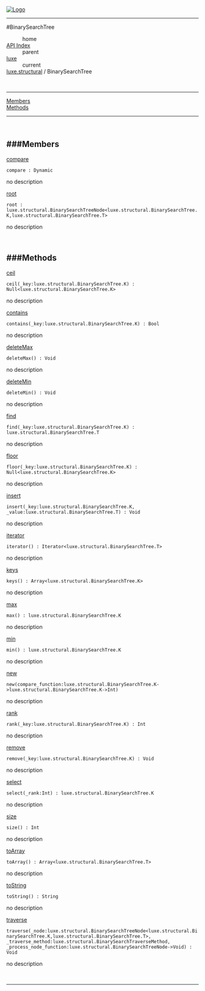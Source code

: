 
[![Logo](../../../images/logo.png)](../../../index.html)

---

#BinarySearchTree


&emsp;&emsp;&emsp;home   
[API Index](../../../api/index.html#luxe.structural)   
&emsp;&emsp;&emsp;parent    
[luxe](../)     
&emsp;&emsp;&emsp;current    
[luxe.structural](./) / BinarySearchTree

<br/>

---


[Members](#Members)   
[Methods](#Methods)   


---

&nbsp;   

<a class="lift" name="Members" ></a>
###Members   
---
<a class="lift" name="compare" href="#compare">compare</a>



`compare : Dynamic`

<span class="small_desc_flat"> no description </span>   

<a class="lift" name="root" href="#root">root</a>



`root : luxe.structural.BinarySearchTreeNode<luxe.structural.BinarySearchTree.K,luxe.structural.BinarySearchTree.T>`

<span class="small_desc_flat"> no description </span>   

&nbsp;   

<a class="lift" name="Methods" ></a>
###Methods   
---
<a class="lift" name="ceil" href="#ceil">ceil</a>



`ceil(_key:luxe.structural.BinarySearchTree.K) : Null<luxe.structural.BinarySearchTree.K>`

<span class="small_desc_flat"> no description </span>   

<a class="lift" name="contains" href="#contains">contains</a>



`contains(_key:luxe.structural.BinarySearchTree.K) : Bool`

<span class="small_desc_flat"> no description </span>   

<a class="lift" name="deleteMax" href="#deleteMax">deleteMax</a>



`deleteMax() : Void`

<span class="small_desc_flat"> no description </span>   

<a class="lift" name="deleteMin" href="#deleteMin">deleteMin</a>



`deleteMin() : Void`

<span class="small_desc_flat"> no description </span>   

<a class="lift" name="find" href="#find">find</a>



`find(_key:luxe.structural.BinarySearchTree.K) : luxe.structural.BinarySearchTree.T`

<span class="small_desc_flat"> no description </span>   

<a class="lift" name="floor" href="#floor">floor</a>



`floor(_key:luxe.structural.BinarySearchTree.K) : Null<luxe.structural.BinarySearchTree.K>`

<span class="small_desc_flat"> no description </span>   

<a class="lift" name="insert" href="#insert">insert</a>



`insert(_key:luxe.structural.BinarySearchTree.K, _value:luxe.structural.BinarySearchTree.T) : Void`

<span class="small_desc_flat"> no description </span>   

<a class="lift" name="iterator" href="#iterator">iterator</a>



`iterator() : Iterator<luxe.structural.BinarySearchTree.T>`

<span class="small_desc_flat"> no description </span>   

<a class="lift" name="keys" href="#keys">keys</a>



`keys() : Array<luxe.structural.BinarySearchTree.K>`

<span class="small_desc_flat"> no description </span>   

<a class="lift" name="max" href="#max">max</a>



`max() : luxe.structural.BinarySearchTree.K`

<span class="small_desc_flat"> no description </span>   

<a class="lift" name="min" href="#min">min</a>



`min() : luxe.structural.BinarySearchTree.K`

<span class="small_desc_flat"> no description </span>   

<a class="lift" name="new" href="#new">new</a>



`new(compare_function:luxe.structural.BinarySearchTree.K->luxe.structural.BinarySearchTree.K->Int) `

<span class="small_desc_flat"> no description </span>   

<a class="lift" name="rank" href="#rank">rank</a>



`rank(_key:luxe.structural.BinarySearchTree.K) : Int`

<span class="small_desc_flat"> no description </span>   

<a class="lift" name="remove" href="#remove">remove</a>



`remove(_key:luxe.structural.BinarySearchTree.K) : Void`

<span class="small_desc_flat"> no description </span>   

<a class="lift" name="select" href="#select">select</a>



`select(_rank:Int) : luxe.structural.BinarySearchTree.K`

<span class="small_desc_flat"> no description </span>   

<a class="lift" name="size" href="#size">size</a>



`size() : Int`

<span class="small_desc_flat"> no description </span>   

<a class="lift" name="toArray" href="#toArray">toArray</a>



`toArray() : Array<luxe.structural.BinarySearchTree.T>`

<span class="small_desc_flat"> no description </span>   

<a class="lift" name="toString" href="#toString">toString</a>



`toString() : String`

<span class="small_desc_flat"> no description </span>   

<a class="lift" name="traverse" href="#traverse">traverse</a>



`traverse(_node:luxe.structural.BinarySearchTreeNode<luxe.structural.BinarySearchTree.K,luxe.structural.BinarySearchTree.T>, _traverse_method:luxe.structural.BinarySearchTraverseMethod, _process_node_function:luxe.structural.BinarySearchTreeNode->Void) : Void`

<span class="small_desc_flat"> no description </span>   



&nbsp;
&nbsp;
&nbsp;

---  


&nbsp;   
&nbsp;   